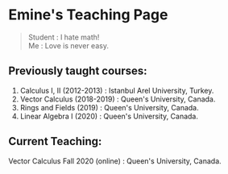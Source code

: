 # Emine's Teaching Page

> Student : I hate math! <br>
> Me : Love is never easy.

## Previously taught courses:

1. Calculus I, II (2012-2013) : Istanbul Arel University, Turkey.
2. Vector Calculus (2018-2019) : Queen's University, Canada.
3. Rings and Fields (2019) : Queen's University, Canada.
4. Linear Algebra I (2020) : Queen's University, Canada.

## Current Teaching:

Vector Calculus Fall 2020 (online) : Queen's University, Canada.


